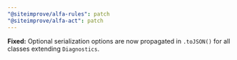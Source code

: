 ```yaml
---
"@siteimprove/alfa-rules": patch
"@siteimprove/alfa-act": patch
---
```


**Fixed:** Optional serialization options are now propagated in `.toJSON()` for all classes extending `Diagnostics`.
